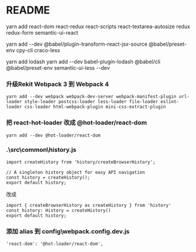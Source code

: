 # README
yarn add react-dom react-redux react-scripts react-textarea-autosize redux redux-form semantic-ui-react 


yarn add --dev @babel/plugin-transform-react-jsx-source @babel/preset-env cpy-cli craco-less





yarn add lodash
yarn add --dev babel-plugin-lodash @babel/cli @babel/preset-env semantic-ui-less --dev


### 升级Rekit Webpack 3 到 Webpack 4
```
yarn add --dev webpack webpack-dev-server webpack-manifest-plugin url-loader style-loader postcss-loader less-loader file-loader eslint-loader css-loader html-webpack-plugin mini-css-extract-plugin
```
### 把 react-hot-loader 改成 @hot-loader/react-dom
```
yarn add --dev @hot-loader/react-dom
```
### .\src\common\history.js
```
import createHistory from 'history/createBrowserHistory';

// A singleton history object for easy API navigation
const history = createHistory();
export default history;

```
改成
```
import { createBrowserHistory as createHistory } from 'history'
const history: History = createHistory()
export default history;
```

### 添加 alias 到 config\webpack.config.dev.js
```
'react-dom': '@hot-loader/react-dom',
```